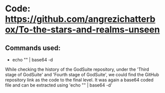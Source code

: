 # Code: https://github.com/angrezichatterbox/To-the-stars-and-realms-unseen

## Commands used:
- echo "" | base64 -d

While checking the history of the GodSuite repository, under the 'Third stage of GodSuite' and 'Fourth stage of GodSuite', we could find the GitHub repository link as the code to the final level. It was again a base64 coded file and can be extracted using 'echo "" | base64 -d'
